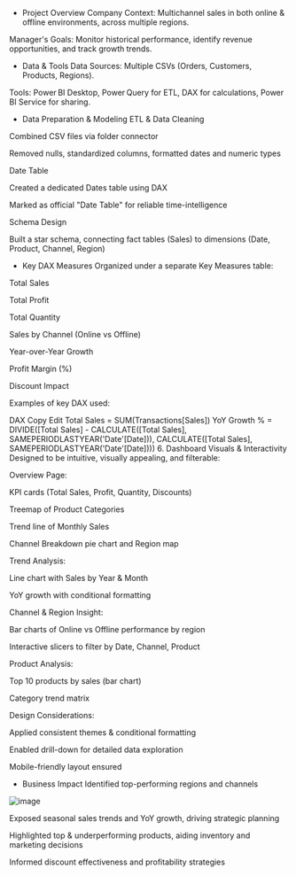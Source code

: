 - Project Overview
Company Context: Multichannel sales in both online & offline environments, across multiple regions.

Manager's Goals: Monitor historical performance, identify revenue opportunities, and track growth trends.

- Data & Tools
Data Sources: Multiple CSVs (Orders, Customers, Products, Regions).

Tools: Power BI Desktop, Power Query for ETL, DAX for calculations, Power BI Service for sharing.

- Data Preparation & Modeling
ETL & Data Cleaning

Combined CSV files via folder connector

Removed nulls, standardized columns, formatted dates and numeric types

Date Table

Created a dedicated Dates table using DAX

Marked as official "Date Table" for reliable time-intelligence

Schema Design

Built a star schema, connecting fact tables (Sales) to dimensions (Date, Product, Channel, Region)

- Key DAX Measures
Organized under a separate Key Measures table:

Total Sales

Total Profit

Total Quantity

Sales by Channel (Online vs Offline)

Year-over-Year Growth

Profit Margin (%)

Discount Impact

Examples of key DAX used:

DAX
Copy
Edit
Total Sales = SUM(Transactions[Sales])
YoY Growth % = DIVIDE([Total Sales] - CALCULATE([Total Sales], SAMEPERIODLASTYEAR('Date'[Date])), CALCULATE([Total Sales], SAMEPERIODLASTYEAR('Date'[Date])))
6. Dashboard Visuals & Interactivity
Designed to be intuitive, visually appealing, and filterable:

Overview Page:

KPI cards (Total Sales, Profit, Quantity, Discounts)

Treemap of Product Categories

Trend line of Monthly Sales

Channel Breakdown pie chart and Region map

Trend Analysis:

Line chart with Sales by Year & Month

YoY growth with conditional formatting

Channel & Region Insight:

Bar charts of Online vs Offline performance by region

Interactive slicers to filter by Date, Channel, Product

Product Analysis:

Top 10 products by sales (bar chart)

Category trend matrix

Design Considerations:

Applied consistent themes & conditional formatting

Enabled drill-down for detailed data exploration

Mobile-friendly layout ensured

- Business Impact
Identified top-performing regions and channels

![image](https://github.com/user-attachments/assets/a5d28d22-f787-42e9-9c58-c9a05d73ce42)


Exposed seasonal sales trends and YoY growth, driving strategic planning

Highlighted top & underperforming products, aiding inventory and marketing decisions

Informed discount effectiveness and profitability strategies

